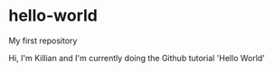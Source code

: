 # hello-world
My first repository

Hi, I'm Killian and I'm currently doing the Github tutorial 'Hello World'
